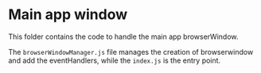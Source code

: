 # Main app window

This folder contains the code to handle the main app browserWindow.

The `browserWindowManager.js` file manages the creation of browserwindow and add the eventHandlers, while the `index.js` is the entry point.
